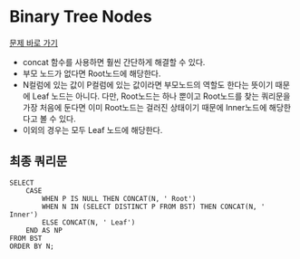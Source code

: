 # Binary Tree Nodes

[문제 바로 가기](https://www.hackerrank.com/challenges/binary-search-tree-1/problem)

- concat 함수를 사용하면 훨씬 간단하게 해결할 수 있다.
- 부모 노드가 없다면 Root노드에 해당한다.
- N컬럼에 있는 값이 P컬럼에 있는 값이라면 부모노드의 역할도 한다는 뜻이기 때문에 Leaf 노드는 아니다. 다만, Root노드는 하나 뿐이고 Root노드를 찾는 쿼리문을 가장 처음에 둔다면 이미 Root노드는 걸러진 상태이기 때문에 Inner노드에 해당한다고 볼 수 있다.
- 이외의 경우는 모두 Leaf 노드에 해당한다.

## 최종 쿼리문

```mysql
SELECT 
    CASE
        WHEN P IS NULL THEN CONCAT(N, ' Root')
        WHEN N IN (SELECT DISTINCT P FROM BST) THEN CONCAT(N, ' Inner')
        ELSE CONCAT(N, ' Leaf')
    END AS NP
FROM BST
ORDER BY N;
```
